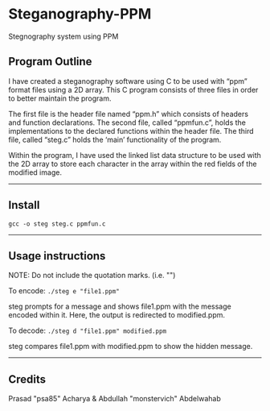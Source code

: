 # Steganography-PPM
Stegnography system using PPM

<h2>Program Outline</h2> 

I have created a steganography software using C to be used with “ppm” format files using a 2D array. 
This C program consists of three files in order to better maintain the program.

The first file is the header file named “ppm.h” which consists of headers and function declarations.
The second file, called “ppmfun.c”, holds the implementations to the declared functions within the header file.
The third file, called “steg.c” holds the ‘main’ functionality of the program. 

Within the program, I have used the linked list data structure to be used with the 2D array to store each character in the array within the red fields of the modified image. 

---
<h2>Install</h2>

```
gcc -o steg steg.c ppmfun.c
```

---
<h2>Usage instructions</h2>

NOTE: Do not include the quotation marks. (i.e. "")

To encode: ```./steg e "file1.ppm"```

steg prompts for a message and shows  file1.ppm with the message encoded within it. 
Here, the output is redirected to modified.ppm.

To decode: ```./steg d "file1.ppm" modified.ppm```

steg compares file1.ppm with modified.ppm to show the hidden message.

---
<h2>Credits</h2>
Prasad "psa85" Acharya & Abdullah "monstervich" Abdelwahab
